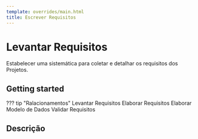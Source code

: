 ```yaml
---
template: overrides/main.html
title: Escrever Requisitos
---
```


# Levantar Requisitos

Estabelecer uma sistemática para coletar e detalhar os requisitos dos Projetos.

## Getting started

??? tip "Ralacionamentos"
    Levantar Requisitos
    Elaborar Requisitos
    Elaborar Modelo de Dados
    Validar Requisitos


## Descrição



 